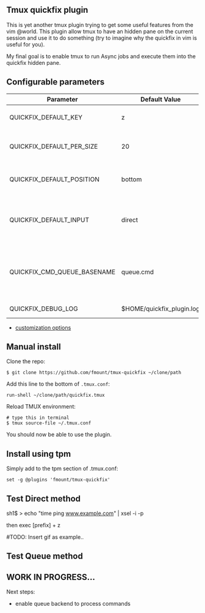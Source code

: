 Tmux quickfix plugin
---

This is yet another tmux plugin trying to get some useful features from the vim @world.
This plugin allow tmux to have an hidden pane on the current session and use it to do something
(try to imagine why the quickfix in vim is useful for you).

My final goal is to enable tmux to run Async jobs and execute them into the quickfix hidden pane.


Configurable parameters
---

| Parameter | Default Value | Description |
|-----------|---------------|-------------|
|QUICKFIX_DEFAULT_KEY       | z | [leader]+[key] to send back/front the quickfix pane |
|QUICKFIX_DEFAULT_PER_SIZE  | 20 | Default perc size (it has more priority than height value) |
|QUICKFIX_DEFAULT_POSITION  | bottom  | Default position: bottom/top are the only allowed values |
|QUICKFIX_DEFAULT_INPUT     | direct  | method to enqueue commands that should be executed: allowed values: [direct|queue] |
|QUICKFIX_CMD_QUEUE_BASENAME| queue.cmd  | basename of the temp enqueue/dequeue resource to get commands that should be executed |
|QUICKFIX_DEBUG_LOG         | $HOME/quickfix_plugin.log | log file for debug purposes |

- [customization options](docs/options.md)


Manual install
---

Clone the repo:

    $ git clone https://github.com/fmount/tmux-quickfix ~/clone/path

Add this line to the bottom of `.tmux.conf`:

    run-shell ~/clone/path/quickfix.tmux

Reload TMUX environment:

    # type this in terminal
    $ tmux source-file ~/.tmux.conf

You should now be able to use the plugin.


Install using tpm
----
Simply add to the tpm section of .tmux.conf:

    set -g @plugins 'fmount/tmux-quickfix'


Test Direct method
---
sh1$
\> echo "time ping www.example.com" | xsel -i -p

then exec [prefix] + z 

#TODO: Insert gif as example..


Test Queue method
----


WORK IN PROGRESS...
----

Next steps:

+ enable queue backend to process commands
